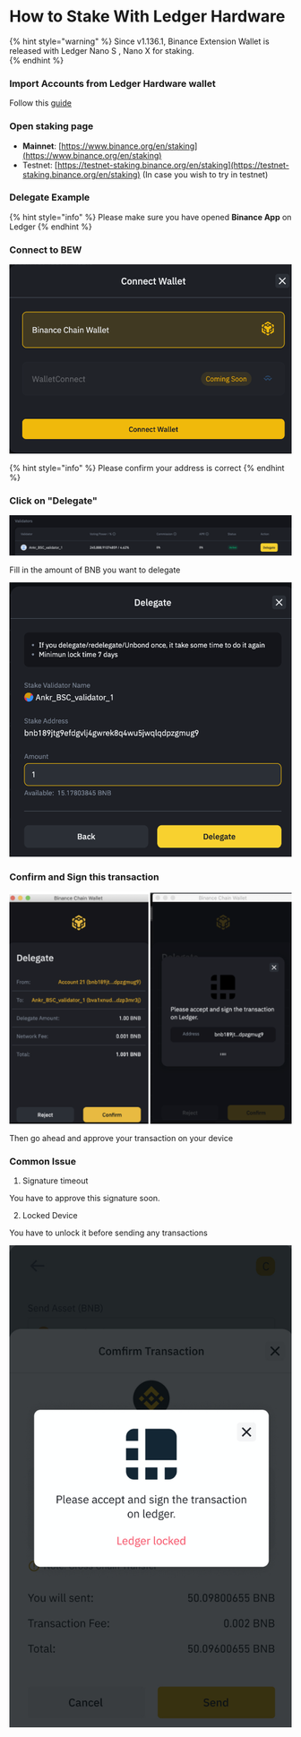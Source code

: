 # How to Stake With Ledger Hardware

{% hint style="warning" %}
Since v1.136.1, Binance Extension Wallet is released with Ledger Nano S , Nano X for staking.  
{% endhint %}

### Import Accounts from Ledger Hardware wallet

Follow this [guide](../how-to-use-hardware-wallets-with-bew/connect-to-ledger-nano-s-hardware-wallet.md)

### Open staking page

* **Mainnet**: [https://www.binance.org/en/staking](https://www.binance.org/en/staking)
* Testnet: [https://testnet-staking.binance.org/en/staking](https://testnet-staking.binance.org/en/staking) \(In case you wish to try in testnet\)

### **Delegate Example**

{% hint style="info" %}
Please make sure you have opened **Binance App** on Ledger
{% endhint %}

### Connect to BEW

![](../../../.gitbook/assets/image%20%2822%29.png)

{% hint style="info" %}
Please confirm your address is correct
{% endhint %}

### Click on "Delegate"

![](../../../.gitbook/assets/image%20%2824%29.png)

Fill in the amount of BNB you want to delegate

![](../../../.gitbook/assets/image%20%2817%29.png)

### Confirm and Sign this transaction

![](../../../.gitbook/assets/image%20%2825%29.png)

Then go ahead and approve your transaction on your device

### Common Issue

1. Signature  timeout

You have to approve this signature soon.

2. Locked Device

You have to unlock it before sending any transactions

![](../../../.gitbook/assets/image%20%2832%29.png)

